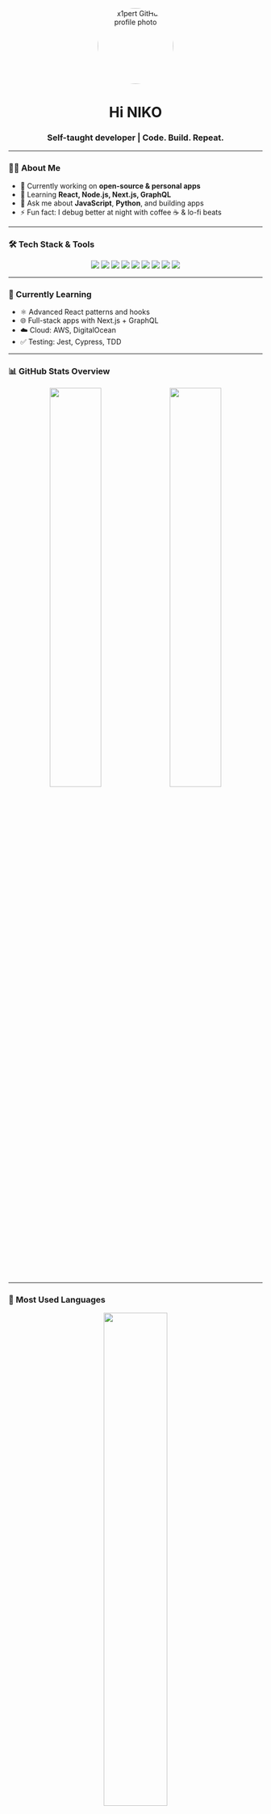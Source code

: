 <!-- Profile Picture -->
<p align="center">
  <img src="https://github.com/x1pert.png" alt="x1pert GitHub profile photo" width="150" height="150" style="border-radius: 50%;" />
</p>

<h1 align="center">Hi  NIKO</h1>
<h3 align="center">Self-taught developer | Code. Build. Repeat.</h3>

---

### 👨‍💻 About Me

- 🔭 Currently working on **open-source & personal apps**
- 🌱 Learning **React, Node.js, Next.js, GraphQL**
- 💬 Ask me about **JavaScript**, **Python**, and building apps
- ⚡ Fun fact: I debug better at night with coffee ☕ & lo-fi beats

---

### 🛠️ Tech Stack & Tools

<p align="center">
  <img src="https://img.shields.io/badge/JavaScript-F7DF1E?logo=javascript&logoColor=black&style=for-the-badge" />
  <img src="https://img.shields.io/badge/TypeScript-3178C6?logo=typescript&logoColor=white&style=for-the-badge" />
  <img src="https://img.shields.io/badge/React-61DAFB?logo=react&logoColor=black&style=for-the-badge" />
  <img src="https://img.shields.io/badge/Next.js-000000?logo=nextdotjs&logoColor=white&style=for-the-badge" />
  <img src="https://img.shields.io/badge/Node.js-339933?logo=nodedotjs&logoColor=white&style=for-the-badge" />
  <img src="https://img.shields.io/badge/Express.js-000000?logo=express&logoColor=white&style=for-the-badge" />
  <img src="https://img.shields.io/badge/Python-3776AB?logo=python&logoColor=white&style=for-the-badge" />
  <img src="https://img.shields.io/badge/Docker-2496ED?logo=docker&logoColor=white&style=for-the-badge" />
  <img src="https://img.shields.io/badge/Git-F05032?logo=git&logoColor=white&style=for-the-badge" />
</p>

---

### 🌱 Currently Learning

- ⚛️ Advanced React patterns and hooks  
- 🌐 Full-stack apps with Next.js + GraphQL  
- ☁️ Cloud: AWS, DigitalOcean  
- ✅ Testing: Jest, Cypress, TDD

---

### 📊 GitHub Stats Overview

<p align="center">
  <img src="https://github-readme-stats.vercel.app/api?username=x1pert&show_icons=true&theme=tokyonight&hide_border=true&bg_color=0d1117" width="45%" />
  &nbsp;
  <img src="https://github-readme-streak-stats.herokuapp.com?user=x1pert&theme=tokyonight&hide_border=true&date_format=M%20j%5B%2C%20Y%5D" width="45%" />
</p>

---

### 🧠 Most Used Languages

<p align="center">
  <img src="https://github-readme-stats.vercel.app/api/top-langs/?username=x1pert&layout=compact&theme=radical&hide_border=true" width="50%" />
</p>

---

### 📈 Contribution Activity (Heatmap)

<p align="center">
  <img src="https://github-readme-activity-graph.vercel.app/graph?username=x1pert&theme=react-dark&area=true&hide_border=true" />
</p>

---

### 🏆 GitHub Trophies

<p align="center">
  <img src="https://github-profile-trophy.vercel.app/?username=x1pert&theme=gruvbox&no-frame=true&row=1&column=7" />
</p>

---

### ⚡ Fun Dev Quotes

> 💬 "Code is like humor. When you have to explain it, it’s bad." — Cory House  
> 💡 "First, solve the problem. Then, write the code." — John Johnson  
> 🧠 "Simplicity is the soul of efficiency." — Austin Freeman

---

### 🔥 Profile Views

<p align="center">
  <img src="https://img.shields.io/badge/Profile_Views-1%2C000%2C000%2B-blueviolet?style=for-the-badge&logo=github" />
</p>
